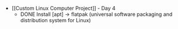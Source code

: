 - [[Custom Linux Computer Project]] - Day 4
	- DONE Install [apt] -> flatpak (universal software packaging and distribution system for Linux)